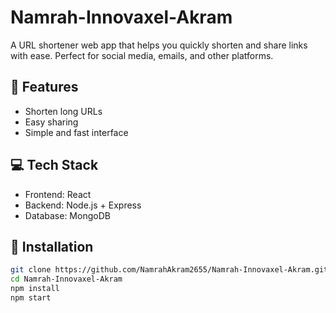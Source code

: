 

# Namrah-Innovaxel-Akram

A URL shortener web app that helps you quickly shorten and share links with ease. Perfect for social media, emails, and other platforms.

## 🔧 Features
- Shorten long URLs
- Easy sharing
- Simple and fast interface

## 💻 Tech Stack
- Frontend: React
- Backend: Node.js + Express
- Database: MongoDB

## 🚀 Installation
```bash
git clone https://github.com/NamrahAkram2655/Namrah-Innovaxel-Akram.git
cd Namrah-Innovaxel-Akram
npm install
npm start

